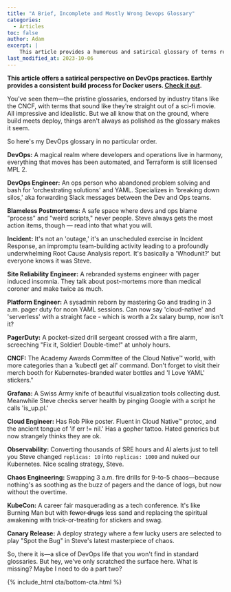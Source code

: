 ```yaml
---
title: "A Brief, Incomplete and Mostly Wrong Devops Glossary"
categories:
  - Articles
toc: false
author: Adam
excerpt: |
    This article provides a humorous and satirical glossary of terms related to DevOps, highlighting the realities and quirks of the field. It offers amusing definitions for terms like DevOps, blameless postmortems, incident, and more.
last_modified_at: 2023-10-06
---
```

**This article offers a satirical perspective on DevOps practices. Earthly provides a consistent build process for Docker users. [Check it out](/).**

You've seen them—the pristine glossaries, endorsed by industry titans like the CNCF, with terms that sound like they're straight out of a sci-fi movie. All impressive and idealistic. But we all know that on the ground, where build meets deploy, things aren't always as polished as the glossary makes it seem.

So here's my DevOps glossary in no particular order.

**DevOps:** A magical realm where developers and operations live in harmony, everything that moves has been automated, and Terraform is still licensed MPL 2.

**DevOps Engineer:** An ops person who abandoned problem solving and bash for 'orchestrating solutions' and YAML. Specializes in 'breaking down silos,' aka forwarding Slack messages between the Dev and Ops teams.

**Blameless Postmortems:** A safe space where devs and ops blame "process" and "weird scripts," never people. Steve always gets the most action items, though — read into that what you will.

**Incident:** It's not an 'outage,' it's an unscheduled exercise in Incident Response, an impromptu team-building activity leading to a profoundly underwhelming Root Cause Analysis report. It's basically a 'Whodunit?' but everyone knows it was Steve.

**Site Reliability Engineer:** A rebranded systems engineer with pager induced insomnia. They talk about post-mortems more than medical coroner and make twice as much.

**Platform Engineer:** A sysadmin reborn by mastering Go and trading in 3 a.m. pager duty for noon YAML sessions. Can now say 'cloud-native' and 'serverless' with a straight face - which is worth a 2x salary bump, now isn't it?

**PagerDuty:** A pocket-sized drill sergeant crossed with a fire alarm, screeching "Fix it, Soldier! Double-time!" at unholy hours.

**CNCF:** The Academy Awards Committee of the Cloud Native™ world, with more categories than a 'kubectl get all' command. Don't forget to visit their merch booth for Kubernetes-branded water bottles and 'I Love YAML' stickers."

**Grafana:** A Swiss Army knife of beautiful visualization tools collecting dust. Meanwhile Steve checks server health by pinging Google with a script he calls 'is_up.pl.'

**Cloud Engineer:** Has Rob Pike poster. Fluent in Cloud Native™ protoc, and the ancient tongue of 'if err != nil.' Has a gopher tattoo. Hated generics but now strangely thinks they are ok.

**Observability:** Converting thousands of SRE hours and AI alerts just to tell you Steve changed `replicas: 10` into `replicas: 1000` and nuked our Kubernetes. Nice scaling strategy, Steve.

**Chaos Engineering:** Swapping 3 a.m. fire drills for 9-to-5 chaos—because nothing's as soothing as the buzz of pagers and the dance of logs, but now without the overtime.

**KubeCon:** A career fair masquerading as a tech conference. It's like Burning Man but with ~~fewer drugs~~ less sand and replacing the spiritual awakening with trick-or-treating for stickers and swag.

**Canary Release:** A deploy strategy where a few lucky users are selected to play "Spot the Bug" in Steve's latest masterpiece of chaos.

So, there it is—a slice of DevOps life that you won't find in standard glossaries. But hey, we've only scratched the surface here. What is missing? Maybe I need to do a part two?

{% include_html cta/bottom-cta.html %}